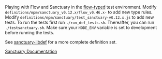 Playing with Flow and Sanctuary in the [flow-typed](https://github.com/flowtype/flow-typed) test environment.  Modify `definitions/npm/sanctuary_v0.12.x/flow_v0.46.x-` to add new type rules.  Modify
`definitions/npm/sanctuary/test_sanctuary-v0.12.x.js` to add new tests.  To run the tests first run `./run_def_tests.sh`.  Thereafter, you can run `./testsanctuary.sh`. Make sure your `NODE_ENV` variable is set to development before running the tests.

See [sanctuary-libdef](https://github.com/gcanti/sanctuary-libdef) for a more complete definition set.

[Sanctuary Documentation](https://sanctuary.js.org/#map)
